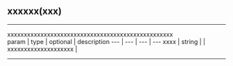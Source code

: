 ## <b>xxxxxx(xxx)</b>
 --- 
  
xxxxxxxxxxxxxxxxxxxxxxxxxxxxxxxxxxxxxxxxxxxxxxxxxx  
param | type | optional | description
--- | --- | --- | ---
xxxx | string |  | xxxxxxxxxxxxxxxxxxxx | 

 --- 
 <br><br>

